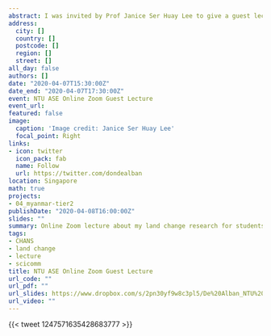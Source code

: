 ```yaml
---
abstract: I was invited by Prof Janice Ser Huay Lee to give a guest lecture for her students studying Coupled Human and Natural Systems at the Asian School of Environment of the Nanyang Technological University. I shared about my ongoing research on understanding land-system change in Myanmar, as well as scale-up work in mainland Southeast Asia, which was particularly aligned to her course topic for the week on forests and agriculture.
address:
  city: []
  country: []
  postcode: []
  region: []
  street: []
all_day: false
authors: []
date: "2020-04-07T15:30:00Z"
date_end: "2020-04-07T17:30:00Z"
event: NTU ASE Online Zoom Guest Lecture 
event_url: 
featured: false
image:
  caption: 'Image credit: Janice Ser Huay Lee'
  focal_point: Right
links:
- icon: twitter
  icon_pack: fab
  name: Follow
  url: https://twitter.com/dondealban
location: Singapore
math: true
projects:
- 04_myanmar-tier2
publishDate: "2020-04-08T16:00:00Z"
slides: ""
summary: Online Zoom lecture about my land change research for students of Prof Janice Ser Huay Lee at the Asian School of Environment of Nanyang Technological University.
tags:
- CHANS
- land change
- lecture
- scicomm
title: NTU ASE Online Zoom Guest Lecture
url_code: ""
url_pdf: ""
url_slides: https://www.dropbox.com/s/2pn30yf9w8c3pl5/De%20Alban_NTU%20ASE%20Online%20Zoom%20Lecture_Lecture%20Slides.pdf?dl=0
url_video: ""
---
```

{{< tweet 1247571635428683777 >}}

